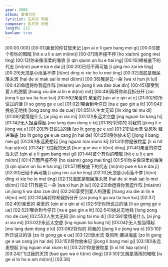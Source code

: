 ```yaml
---
year: 2000
album: 爱情万岁
lyricist: 五月天 阿信
composer: 五月天 阿信
length: 222
banlam: true
---
```

[00:00.000]
[00:01]亲爱的你甘放未记 [qin ai e li gam bang mei gi]
[00:03]彼个有你的暗眠 [hit e u li e am mi(nn)]
[00:07]雨声撞不停 [ho xia(nn) gong mei ting]
[00:13]你亲像温柔的海浪 [li qin qiunn un liu e hai ing]
[00:16]棉被底下的代志 [mi(nn) pue e ka e dai ji]
[00:20]已经不再可能 [i ging mo zai ke ling]
[00:29]天顶是小雨落不停 [ti(nn) ding xi xie ho lo mei ting]
[00:32]海底是眼屎落未漧 [hai de xi mak sai lo mei di(nn)]
[00:36]我是云一朵 [wa xi hun jit lui]
[00:42]命运将你我逗作阵 [mia(nn) un jiong li wa dao zue din]
[00:45]享受到爱人的甜蜜 [hiang xiu die ai lin e di(nn) mit]
[00:49]再将你和我拆分开 [zai jiong li ga wa tia hun kui]
[00:59]!亲爱的 亲爱的 [qin ai e  qin ai e]
[01:00]!你所说过的话 [li so gong ge e ue]
[01:02]!哪会到今仔日 [na e gao gin a lit]
[01:04]!拢总无地找 [long zong mo de cue]
[01:05]!人生太无知 [lin xing tai mu di]
[01:08]!爱情是什么 [ai jing xi xia mi]
[01:12]!永远太空虚 [ing nguan tai kang hi]
[01:14]!无人担当得起 [mo lang dam dong e ki]
[01:18]!将你的 将我的 [jiong li e  jiong wa e]
[01:20]!昨日说过的话 [zo lit gong ge e ue]
[01:21]!放水流 受风吹 藏进海底 [zo lit gong  ge e ue  cang jin hai de]
[01:25]!将你放未记 [jiong li bang mei gi]
[01:28]!永远麦想起 [ing nguan mai xiunn ki]
[01:31]!你是彼粒星 [li xi hit liap qi(nn)]
[01:34]!飞过我的天顶 [bue gue wa e ti(nn) ding]
[01:41]亲爱的你甘放未记 [qin ai e li gam bang mei gi]
[01:44]彼个有你的暗眠 [hit e u li e am mi(nn)]
[01:47]雨声撞不停 [ho xia(nn) gong mei ting]
[01:54]你亲像温柔的海浪 [li qin qiunn un liu e hai ing]
[01:57]棉被底下的代志 [mi(nn) pue e ka e dai ji]
[02:00]已经不再可能 [i ging mo zai ke ling]
[02:10]天顶是小雨落不停 [ti(nn) ding xi xie ho lo mei ting]
[02:13]海底是眼屎落未漧 [hai de xi mak sai lo mei di(nn)]
[02:17]我是云一朵 [wa xi hun jit lui]
[02:23]命运将你我逗作阵 [mia(nn) un jiong li wa dao zue din]
[02:26]享受到爱人的甜蜜 [hiang xiu die ai lin e di(nn) mit]
[02:30]再将你和我拆分开 [zai jiong li ga wa tia hun kui]
[02:37]
[02:49]!亲爱的 亲爱的 [qin ai e  qin ai e]
[02:51]!你所说过的话 [li so gong ge e ue]
[02:52]!哪会到今仔日 [na e gao gin a lit]
[02:54]!拢总无地找 [long zong mo de cue]
[02:55]!人生太无知 [lin xing tai mu di]
[02:59]!爱情是什么 [ai jing xi xia mi]
[03:02]!永远太空虚 [ing nguan tai kang hi]
[03:04]!无人担当得起 [mo lang dam dong e ki]
[03:08]!将你的 将我的 [jiong li e  jiong wa e]
[03:10]!昨日说过的话 [zo lit gong ge e ue]
[03:12]!放水流 受风吹 藏进海底 [zo lit gong  ge e ue  cang jin hai de]
[03:15]!将你放未记 [jiong li bang mei gi]
[03:18]!永远麦想起 [ing nguan mai xiunn ki]
[03:22]!你是彼粒星 [li xi hit liap qi(nn)]
[03:24]!飞过我的天顶 [bue gue wa e ti(nn) ding]
[03:30]!又搁是落雨的暗眠 [iu ge xi lo ho e am mi(nn)]
[03:38]